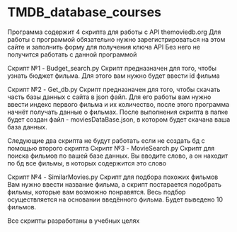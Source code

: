 # TMDB_database_courses

Программа содержит 4 скрипта для работы с API themoviedb.org
Для работы с программой обязательно нужно зарегистрироваться на этом сайте и заполнить форму для получения ключа API
Без него не получится работать с данной программой

Скрипт №1 - Budget_search.py
Скрипт предназначен для того, чтобы узнать бюджет фильма. Для этого вам нужно будет ввести id фильма

Скрипт №2 - Get_db.py
Скрипт предназначен для того, чтобы скачать часть базы данных с сайта в json файл.
Для его работы вам нужно ввести индекс первого фильма и их количество, после этого программа начнёт получать данные о фильмах. После выполнения скрипта в папке будет создан файл - moviesDataBase.json, в котором будет скачана ваша база данных.

Следующие два скрипта не будут работать если не создать бд с помощью второго скрипта
Скрипт №3 - MovieSearch.py
Скрипт для поиска фильмов по вашей базе данных.
Вы вводите слово, а он находит по бд все фильмы, в которых содержится это слово

Скрипт №4 - SimilarMovies.py
Скрипт для подбора похожих фильмов
Вам нужно ввести название фильма, а скрипт постарается подобрать фильмы, которые вам возможно понравятся. Весь подбор осуществляется на основании введённого фильма. Будет выведено 10 фильмов.

Все скрипты разработаны в учебных целях

